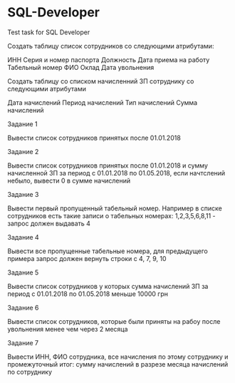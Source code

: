# SQL-Developer
Test task for SQL Developer

Создать таблицу список сотрудников со следующими атрибутами:

ИНН
Серия и номер паспорта
Должность
Дата приема на работу
Табельный номер
ФИО
Оклад
Дата увольнения

Создать таблицу со списком начисленний ЗП сотруднику со следующими атрибутами

Дата начислений
Период начислений
Тип начислений
Сумма начислений


Задание 1

Вывести список сотрудников принятых после 01.01.2018

Задание 2

Вывести список сотрудников принятых после 01.01.2018 и сумму начисленной ЗП за период с 01.01.2018 по 01.05.2018, если начтслений небыло, вывести 0 в сумме начислений

Задание 3

Вывести первый пропущенный табельный номер. Например в списке сотрудников есть такие записи о табельных номерах: 1,2,3,5,6,8,11 - запрос должен выдавать 4

Задание 4

Вывести все пропущенные табельные номера, для предыдущего примера запрос должен вернуть строки с 4, 7, 9, 10


Задание 5

Вывести список сотрудников у которых сумма начислений ЗП за период с 01.01.2018 по 01.05.2018 меньше 10000 грн


Задание 6

Вывести список сотрудников, которые были приняты на рабоу после увольнения менее чем через 2 месяца

Задание 7

Вывести ИНН, ФИО сотрудника, все начисления по этому сотруднику и промежуточный итог: сумму начислений в разрезе месяца начислений по сотруднику



